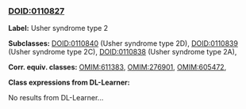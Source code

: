 
### [DOID:0110827](http://purl.obolibrary.org/obo/DOID_0110827)
**Label:** Usher syndrome type 2

**Subclasses:** [DOID:0110840](http://purl.obolibrary.org/obo/DOID_0110840) (Usher syndrome type 2D), [DOID:0110839](http://purl.obolibrary.org/obo/DOID_0110839) (Usher syndrome type 2C), [DOID:0110838](http://purl.obolibrary.org/obo/DOID_0110838) (Usher syndrome type 2A), 

**Corr. equiv. classes:** [OMIM:611383](http://purl.obolibrary.org/obo/OMIM_611383), [OMIM:276901](http://purl.obolibrary.org/obo/OMIM_276901), [OMIM:605472](http://purl.obolibrary.org/obo/OMIM_605472), 

**Class expressions from DL-Learner:**

No results from DL-Learner...



